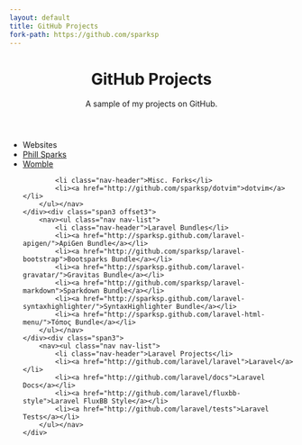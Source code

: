 ```yaml
---
layout: default
title: GitHub Projects
fork-path: https://github.com/sparksp
---
```


<header class="jumbotron subhead" id="overview">
	<h1>GitHub Projects</h1>
    <p class="lead">A sample of my projects on GitHub.</p>
</header>

<div class="row">
	<div class="span3">
		<nav><ul class="nav nav-list">
			<li class="nav-header">Websites</li>
			<li><a href="http://github.com/sparksp/phills.me.uk">Phill Sparks</a></li>
			<li><a href="http://github.com/sparksp/womble">Womble</a></li>

			<li class="nav-header">Misc. Forks</li>
			<li><a href="http://github.com/sparksp/dotvim">dotvim</a></li>
		</ul></nav>
	</div><div class="span3 offset3">
		<nav><ul class="nav nav-list">
			<li class="nav-header">Laravel Bundles</li>
			<li><a href="http://sparksp.github.com/laravel-apigen/">ApiGen Bundle</a></li>
			<li><a href="http://github.com/sparksp/laravel-bootstrap">Bootsparks Bundle</a></li>
			<li><a href="http://sparksp.github.com/laravel-gravatar/">Gravitas Bundle</a></li>
			<li><a href="http://github.com/sparksp/laravel-markdown">Sparkdown Bundle</a></li>
			<li><a href="http://sparksp.github.com/laravel-syntaxhighlighter/">SyntaxHighlighter Bundle</a></li>
			<li><a href="http://sparksp.github.com/laravel-html-menu/">Τόπος Bundle</a></li>
		</ul></nav>
	</div><div class="span3">
		<nav><ul class="nav nav-list">
			<li class="nav-header">Laravel Projects</li>
			<li><a href="http://github.com/laravel/laravel">Laravel</a></li>
			<li><a href="http://github.com/laravel/docs">Laravel Docs</a></li>
			<li><a href="http://github.com/laravel/fluxbb-style">Laravel FluxBB Style</a></li>
			<li><a href="http://github.com/laravel/tests">Laravel Tests</a></li>
		</ul></nav>
	</div>
</div>
